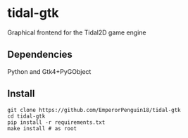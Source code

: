 # tidal-gtk
Graphical frontend for the Tidal2D game engine

## Dependencies

Python and Gtk4+PyGObject

## Install

```
git clone https://github.com/EmperorPenguin18/tidal-gtk
cd tidal-gtk
pip install -r requirements.txt
make install # as root
```
